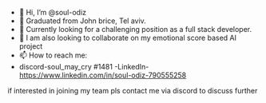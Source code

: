 - 👋 Hi, I’m @soul-odiz
- 👀 Graduated from John brice, Tel aviv. 
- 🌱 Currently looking for a challenging position as a full stack developer.
- 💞️ I am also looking to collaborate on my emotional score based AI project
- 📫 How to reach me:
- discord-soul_may_cry #1481 -LinkedIn-https://www.linkedin.com/in/soul-odiz-790555258

<!---
hello, i have built a strong structure for a new way of importing different personality traits based on a score system and prefixed values. 
my project is currently analyzing hidden intent in the user input and adds score to the corresponding emotion that activates different traits.
my project already includes: mechine learning, nlp tools,natural language processing, reinforcment learning, contextual_understanding,concince and sub-concince. the goal is to create a personolized bot to the user behavior and allow him to customize the bot response style, 
for example a user could set the bot to be more sarcastic or cinical to match the user attitude.
--->

if interested in joining my team pls contact me via discord to discuss further
